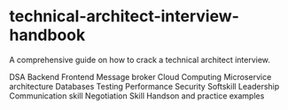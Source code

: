 # technical-architect-interview-handbook
A comprehensive guide on how to crack a technical architect interview.

DSA
Backend
Frontend
Message broker
Cloud Computing
Microservice architecture
Databases
Testing
Performance 
Security
Softskill 
  Leadership
  Communication skill
  Negotiation Skill
 Handson and practice examples
  
